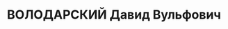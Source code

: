 ---
title: ВОЛОДАРСКИЙ Давид Вульфович
description: "1903 року народження, м. Кременчук, єврей, освіта вища, безпартійний.\
  \ 1 Іроживав: Доненька область, м. 1 ор-лівка. будинок спеціалісті, ки. 30. Начальник\
  \ відділ) експлуатації тресту \"\"Допеперго\". \n  Заарештований 26 серпня 1937\
  \ року Засуджений виїзною сесією військової колегії Верховною Суду СРСР у м. Харкові\
  \ до розстріл) з конфіскацією майна. Вирок приведений до виконання у м. Харкові\
  \ З січня 1938 року \n  Реабілітований)' 1957році."
---